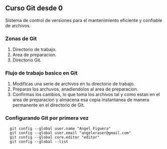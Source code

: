 ## Curso Git desde 0
Sistema de control de versiones para el mantenimiento eficiente y confiable de archivos.
### Zonas de Git
1. Directorio de trabajo.
2. Area de preparacion.
3. Directorio Git.

### Flujo de trabajo basico en Git
1. Modificas una serie de archivos en tu directorio de trabajo.
2. Preparas los archuvos, anadiendolos al area de preparacion.
3. Confirmas los cambios, lo que toma los archivos tal y como estan en el area de preparacion y almacena esa copia instantanea de manera permanente en el directorio de Git.

### Configurando Git por primera vez 
```
  git config --global user.name "Angel Figuera"
  git config --global user.email "angeleraser@gmail.com"
  git config --global core.editor "editor"
  git config --global --list
```